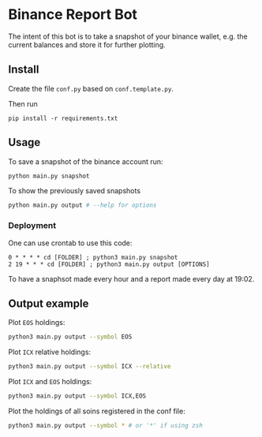 # Binance Report Bot
The intent of this bot is to take a snapshot of your binance wallet, e.g. the current balances and store it for further plotting.

## Install

Create the file `conf.py` based on `conf.template.py`.

Then run
```
pip install -r requirements.txt
```

## Usage
To save a snapshot of the binance account run:
```bash
python main.py snapshot
```
To show the previously saved snapshots
```bash
python main.py output # --help for options
```

### Deployment
One can use crontab to use this code:
```cron
0 * * * * cd [FOLDER] ; python3 main.py snapshot
2 19 * * * cd [FOLDER] ; python3 main.py output [OPTIONS]
```
To have a snaphsot made every hour and a report made every day at 19:02.

## Output example
Plot `EOS` holdings:
```bash
python3 main.py output --symbol EOS
```

Plot `ICX` relative holdings:
```bash
python3 main.py output --symbol ICX --relative
```

Plot `ICX` and `EOS` holdings:
```bash
python3 main.py output --symbol ICX,EOS
```

Plot the holdings of all soins registered in the conf file:
```bash
python3 main.py output --symbol * # or '*' if using zsh
```
